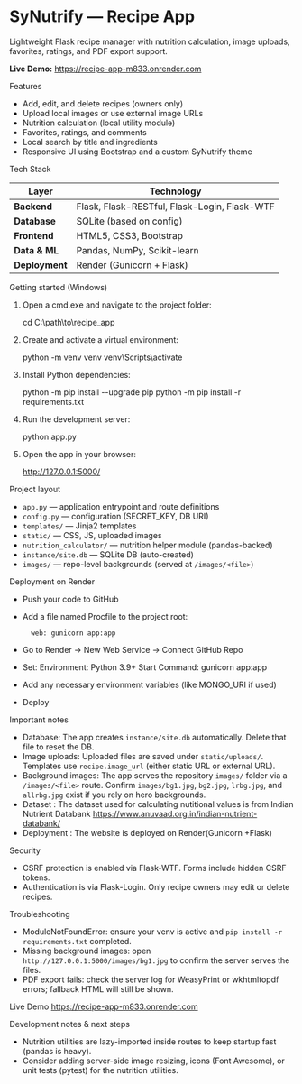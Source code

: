 # SyNutrify — Recipe App

Lightweight Flask recipe manager with nutrition calculation, image uploads, favorites, ratings, and PDF export support.

 **Live Demo:** https://recipe-app-m833.onrender.com

Features
 - Add, edit, and delete recipes (owners only)
 - Upload local images or use external image URLs
 - Nutrition calculation (local utility module)
 - Favorites, ratings, and comments
 - Local search by title and ingredients
 - Responsive UI using Bootstrap and a custom SyNutrify theme

Tech Stack  

| Layer | Technology |
|-------|-------------|
| **Backend** | Flask, Flask-RESTful, Flask-Login, Flask-WTF |
| **Database** | SQLite (based on config) |
| **Frontend** | HTML5, CSS3, Bootstrap |
| **Data & ML** | Pandas, NumPy, Scikit-learn |
| **Deployment** | Render (Gunicorn + Flask) |


Getting started (Windows)

1. Open a cmd.exe and navigate to the project folder:

	cd C:\\path\\to\\recipe_app

2. Create and activate a virtual environment:

	python -m venv venv
	venv\\Scripts\\activate

3. Install Python dependencies:

	python -m pip install --upgrade pip
	python -m pip install -r requirements.txt

4. Run the development server:

	python app.py

5. Open the app in your browser:

	http://127.0.0.1:5000/

Project layout
- `app.py` — application entrypoint and route definitions
- `config.py` — configuration (SECRET_KEY, DB URI)
- `templates/` — Jinja2 templates
- `static/` — CSS, JS, uploaded images
- `nutrition_calculator/` — nutrition helper module (pandas-backed)
- `instance/site.db` — SQLite DB (auto-created)
- `images/` — repo-level backgrounds (served at `/images/<file>`)

Deployment on Render

- Push your code to GitHub
- Add a file named Procfile to the project root:
		
		web: gunicorn app:app

- Go to Render → New Web Service → Connect GitHub Repo
- Set:
	Environment: Python 3.9+
	Start Command: gunicorn app:app
- Add any necessary environment variables (like MONGO_URI if used)
- Deploy

Important notes
- Database: The app creates `instance/site.db` automatically. Delete that file to reset the DB.
- Image uploads: Uploaded files are saved under `static/uploads/`. Templates use `recipe.image_url` (either static URL or external URL).
- Background images: The app serves the repository `images/` folder via a `/images/<file>` route. Confirm `images/bg1.jpg`, `bg2.jpg`, `lrbg.jpg`, and `allrbg.jpg` exist if you rely on hero backgrounds.
- Dataset : The dataset used for calculating nutitional values is from Indian Nutrient Databank https://www.anuvaad.org.in/indian-nutrient-databank/
- Deployment : The website is deployed on Render(Gunicorn +Flask)

Security
- CSRF protection is enabled via Flask-WTF. Forms include hidden CSRF tokens.
- Authentication is via Flask-Login. Only recipe owners may edit or delete recipes.


Troubleshooting
- ModuleNotFoundError: ensure your venv is active and `pip install -r requirements.txt` completed.
- Missing background images: open `http://127.0.0.1:5000/images/bg1.jpg` to confirm the server serves the files.
- PDF export fails: check the server log for WeasyPrint or wkhtmltopdf errors; fallback HTML will still be shown.

Live Demo 
https://recipe-app-m833.onrender.com


Development notes & next steps
- Nutrition utilities are lazy-imported inside routes to keep startup fast (pandas is heavy).
- Consider adding server-side image resizing, icons (Font Awesome), or unit tests (pytest) for the nutrition utilities.
